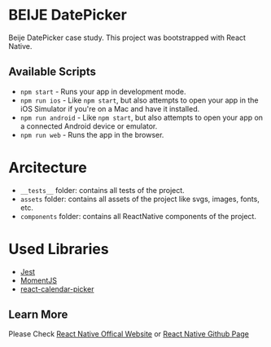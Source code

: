 # BEIJE DatePicker

Beije DatePicker case study. This project was bootstrapped with React Native.

## Available Scripts

- `npm start` - Runs your app in development mode.
- `npm run ios` - Like `npm start`, but also attempts to open your app in the iOS Simulator if you're on a Mac and have it installed.
- `npm run android` - Like `npm start`, but also attempts to open your app on a connected Android device or emulator.
- `npm run web` - Runs the app in the browser.

# Arcitecture

- `__tests__` folder: contains all tests of the project.
- `assets` folder: contains all assets of the project like svgs, images, fonts, etc.
- `components` folder: contains all ReactNative components of the project.

# Used Libraries

- [Jest](https://jestjs.io/docs/tutorial-react-native)
- [MomentJS](https://momentjs.com/)
- [react-calendar-picker](https://www.npmjs.com/package/react-native-calendar-picker)

## Learn More

Please Check [React Native Offical Website](https://reactnative.dev/) or [React Native Github Page](https://github.com/facebook/react-native)